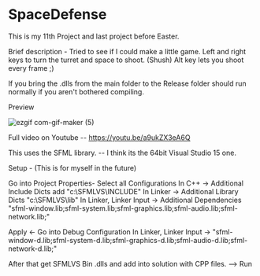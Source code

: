 # SpaceDefense
 
This is my 11th Project and last project before Easter.

Brief description - 
   Tried to see if I could make a little game.
   Left and right keys to turn the turret and space to shoot.
   (Shush) Alt key lets you shoot every frame ;)

If you bring the .dlls from the main folder to the Release folder should run normally if you aren't bothered compiling.

Preview

![ezgif com-gif-maker (5)](https://user-images.githubusercontent.com/67654528/114614404-5a5fef80-9c9c-11eb-9382-745f8f516a37.gif)

Full video on Youtube -- https://youtu.be/a9ukZX3eA6Q



This uses the SFML library. -- I think its the 64bit Visual Studio 15 one.

Setup - (This is for myself in the future)

Go into Project Properties- Select all Configurations In C++ -> Additional Include Dicts add "c:\SFMLVS\INCLUDE" In Linker -> Additional Library Dicts "c:\SFMLVS\lib" In Linker, Linker Input -> Additional Dependencies "sfml-window.lib;sfml-system.lib;sfml-graphics.lib;sfml-audio.lib;sfml-network.lib;"

Apply <- Go into Debug Configuration In Linker, Linker Input -> "sfml-window-d.lib;sfml-system-d.lib;sfml-graphics-d.lib;sfml-audio-d.lib;sfml-network-d.lib;"

After that get SFMLVS Bin .dlls and add into solution with CPP files. --> Run
